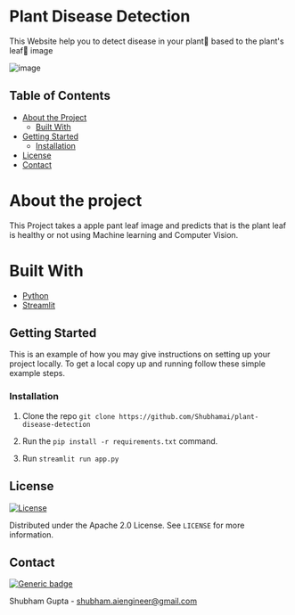 # Plant Disease Detection
This Website help you to detect disease in your plant🌳 based to the plant's leaf🍃 image

![image](https://github.com/Shubhamai/plant-disease-detection/blob/master/image.jpg)

## Table of Contents

* [About the Project](#about-the-project)
  * [Built With](#built-with)
* [Getting Started](#getting-started)
  * [Installation](#installation)
* [License](#license)
* [Contact](#contact)

# About the project

This Project takes a apple pant leaf image and predicts that is the plant leaf is healthy or not using Machine learning and Computer Vision.

# Built With

* [Python](https://www.python.org/)
* [Streamlit](https://streamlit.io/)

## Getting Started

This is an example of how you may give instructions on setting up your project locally.
To get a local copy up and running follow these simple example steps.

### Installation

1. Clone the repo ```git clone https://github.com/Shubhamai/plant-disease-detection```

2. Run the ```pip install -r requirements.txt``` command.

3. Run ```streamlit run app.py```

## License
[![License](https://img.shields.io/badge/License-General_Public_v3.0-blue.svg)](https://opensource.org/licenses/Apache-2.0)

Distributed under the Apache 2.0 License. See `LICENSE` for more information.

## Contact
[![Generic badge](https://img.shields.io/badge/Need_Help-Contact_ME!-<COLOR>.svg)](https://shields.io/)

Shubham Gupta - shubham.aiengineer@gmail.com

